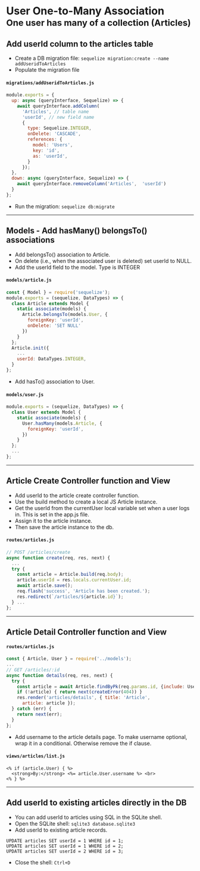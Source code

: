 # User One-to-Many Association<br><small>One user has many of a collection (Articles)</small>
## Add userId column to the articles table
* Create a DB migration file:
`sequelize migration:create --name addUseridToArticles`
* Populate the migration file
#### **`migrations/addUseridToArticles.js`**
``` js
module.exports = {
  up: async (queryInterface, Sequelize) => {
    await queryInterface.addColumn(
      'Articles', // table name 
      'userId', // new field name
      { 
        type: Sequelize.INTEGER,
        onDelete: 'CASCADE',
        references: {
          model: 'Users',
          key: 'id',
          as: 'userId',
        }        
      });
  },
  down: async (queryInterface, Sequelize) => {
    await queryInterface.removeColumn('Articles',  'userId')
  }
};
```
* Run the migration: `sequelize db:migrate`

---
## Models - Add hasMany() belongsTo() associations
* Add belongsTo() association to Article.
* On delete (i.e., when the associated user is deleted) set userId to NULL.
* Add the userId field to the model. Type is INTEGER
#### **`models/article.js`**
``` js
const { Model } = require('sequelize');
module.exports = (sequelize, DataTypes) => {
  class Article extends Model {
    static associate(models) {
      Article.belongsTo(models.User, {
        foreignKey: 'userId',
        onDelete: 'SET NULL'
      })
    }
  };
  Article.init({
    ...
    userId: DataTypes.INTEGER,
  }
};
```

* Add hasTo() association to User.
#### **`models/user.js`**
``` js
module.exports = (sequelize, DataTypes) => {
  class User extends Model {
    static associate(models) {
      User.hasMany(models.Article, {
        foreignKey: 'userId',
      })
    }
  };
  ...
};
```

---
## Article Create Controller function and View
* Add userId to the article create controller function.
* Use the build method to create a local JS Article instance.
* Get the userId from the currentUser local variable set when a user logs in. This is set in the app.js file. 
* Assign it to the article instance.
* Then save the article instance to the db.

#### **`routes/articles.js`**
``` js
// POST /articles/create
async function create(req, res, next) {
  ...
  try {
    const article = Article.build(req.body);
    article.userId = res.locals.currentUser.id;
    await article.save();
    req.flash('success', 'Article has been created.');
    res.redirect(`/articles/${article.id}`);    
  } ...
};
```

---
## Article Detail Controller function and View
#### **`routes/articles.js`**
``` js
const { Article, User } = require('../models');
...
// GET /articles/:id
async function details(req, res, next) { 
  try {
    const article = await Article.findByPk(req.params.id, {include: User});
    if (!article) { return next(createError(404)) }
    res.render('articles/details', { title: 'Article', 
      article: article });    
  } catch (err) {
    return next(err);    
  }
};
```
* Add username to the article details page. To make username optional, wrap it in a conditional. Otherwise remove the if clause.
#### **`views/articles/list.js`**
```
<% if (article.User) { %>
  <strong>By:</strong> <%= article.User.username %> <br>
<% } %>
```

---
## Add userId to existing articles directly in the DB
* You can add userId to articles using SQL in the SQLite shell.
* Open the SQLite shell: `sqlite3 database.sqlite3`  
* Add userId to existing article records.
```
UPDATE articles SET userId = 1 WHERE id = 1;
UPDATE articles SET userId = 1 WHERE id = 2;
UPDATE articles SET userId = 2 WHERE id = 3;
```
* Close the shell: `Ctrl+D`